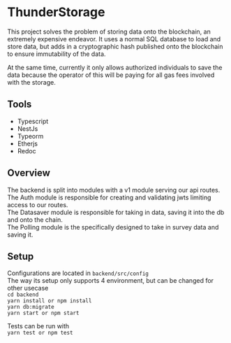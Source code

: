 # ThunderStorage

This project solves the problem of storing data onto the blockchain,
an extremely expensive endeavor. It uses a normal SQL database to load
and store data, but adds in a cryptographic hash published onto the blockchain
to ensure immutability of the data.

At the same time, currently it only allows authorized individuals to save the data
because the operator of this will be paying for all gas fees involved with the
storage.

## Tools

- Typescript
- NestJs
- Typeorm
- Etherjs
- Redoc

## Overview

The backend is split into modules with a v1 module serving our api routes.  
The Auth module is responsible for creating and validating jwts limiting access to our routes.  
The Datasaver module is responsible for taking in data, saving it into the db and onto the chain.  
The Polling module is the specifically designed to take in survey data and saving it.

## Setup

Configurations are located in `backend/src/config`  
The way its setup only supports 4 environment, but can be changed for other usecase  
`cd backend`  
`yarn install or npm install`  
`yarn db:migrate`  
`yarn start or npm start`

Tests can be run with  
`yarn test or npm test`
